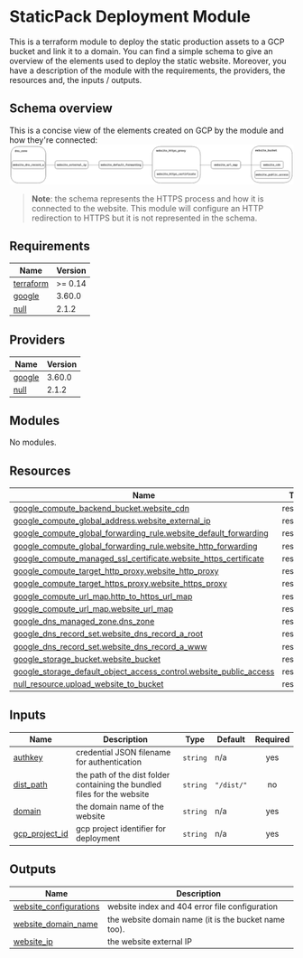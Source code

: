 # StaticPack Deployment Module

This is a terraform module to deploy the static production assets to a GCP bucket and link it to a domain.
You can find a simple schema to give an overview of the elements used to deploy the static website.
Moreover, you have a description of the module with the requirements, the providers, the resources and, the inputs / outputs.

## Schema overview

This is a concise view of the elements created on GCP by the module and how they're connected:
![Infrastructure Schema](./guide/img/infrastructure.png)

> **Note**: the schema represents the HTTPS process and how it is connected to the website. This module will configure an HTTP redirection to HTTPS but it is not represented in the schema.
## Requirements

| Name | Version |
|------|---------|
| <a name="requirement_terraform"></a> [terraform](#requirement\_terraform) | >= 0.14 |
| <a name="requirement_google"></a> [google](#requirement\_google) | 3.60.0 |
| <a name="requirement_null"></a> [null](#requirement\_null) | 2.1.2 |

## Providers

| Name | Version |
|------|---------|
| <a name="provider_google"></a> [google](#provider\_google) | 3.60.0 |
| <a name="provider_null"></a> [null](#provider\_null) | 2.1.2 |

## Modules

No modules.

## Resources

| Name | Type |
|------|------|
| [google_compute_backend_bucket.website_cdn](https://registry.terraform.io/providers/hashicorp/google/3.60.0/docs/resources/compute_backend_bucket) | resource |
| [google_compute_global_address.website_external_ip](https://registry.terraform.io/providers/hashicorp/google/3.60.0/docs/resources/compute_global_address) | resource |
| [google_compute_global_forwarding_rule.website_default_forwarding](https://registry.terraform.io/providers/hashicorp/google/3.60.0/docs/resources/compute_global_forwarding_rule) | resource |
| [google_compute_global_forwarding_rule.website_http_forwarding](https://registry.terraform.io/providers/hashicorp/google/3.60.0/docs/resources/compute_global_forwarding_rule) | resource |
| [google_compute_managed_ssl_certificate.website_https_certificate](https://registry.terraform.io/providers/hashicorp/google/3.60.0/docs/resources/compute_managed_ssl_certificate) | resource |
| [google_compute_target_http_proxy.website_http_proxy](https://registry.terraform.io/providers/hashicorp/google/3.60.0/docs/resources/compute_target_http_proxy) | resource |
| [google_compute_target_https_proxy.website_https_proxy](https://registry.terraform.io/providers/hashicorp/google/3.60.0/docs/resources/compute_target_https_proxy) | resource |
| [google_compute_url_map.http_to_https_url_map](https://registry.terraform.io/providers/hashicorp/google/3.60.0/docs/resources/compute_url_map) | resource |
| [google_compute_url_map.website_url_map](https://registry.terraform.io/providers/hashicorp/google/3.60.0/docs/resources/compute_url_map) | resource |
| [google_dns_managed_zone.dns_zone](https://registry.terraform.io/providers/hashicorp/google/3.60.0/docs/resources/dns_managed_zone) | resource |
| [google_dns_record_set.website_dns_record_a_root](https://registry.terraform.io/providers/hashicorp/google/3.60.0/docs/resources/dns_record_set) | resource |
| [google_dns_record_set.website_dns_record_a_www](https://registry.terraform.io/providers/hashicorp/google/3.60.0/docs/resources/dns_record_set) | resource |
| [google_storage_bucket.website_bucket](https://registry.terraform.io/providers/hashicorp/google/3.60.0/docs/resources/storage_bucket) | resource |
| [google_storage_default_object_access_control.website_public_access](https://registry.terraform.io/providers/hashicorp/google/3.60.0/docs/resources/storage_default_object_access_control) | resource |
| [null_resource.upload_website_to_bucket](https://registry.terraform.io/providers/hashicorp/null/2.1.2/docs/resources/resource) | resource |

## Inputs

| Name | Description | Type | Default | Required |
|------|-------------|------|---------|:--------:|
| <a name="input_authkey"></a> [authkey](#input\_authkey) | credential JSON filename for authentication | `string` | n/a | yes |
| <a name="input_dist_path"></a> [dist\_path](#input\_dist\_path) | the path of the dist folder containing the bundled files for the website | `string` | `"/dist/"` | no |
| <a name="input_domain"></a> [domain](#input\_domain) | the domain name of the website | `string` | n/a | yes |
| <a name="input_gcp_project_id"></a> [gcp\_project\_id](#input\_gcp\_project\_id) | gcp project identifier for deployment | `string` | n/a | yes |

## Outputs

| Name | Description |
|------|-------------|
| <a name="output_website_configurations"></a> [website\_configurations](#output\_website\_configurations) | website index and 404 error file configuration |
| <a name="output_website_domain_name"></a> [website\_domain\_name](#output\_website\_domain\_name) | the website domain name (it is the bucket name too). |
| <a name="output_website_ip"></a> [website\_ip](#output\_website\_ip) | the website external IP |
